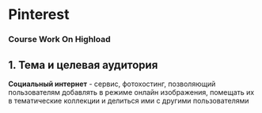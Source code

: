 #  Pinterest
### Course Work On Highload

## 1. Тема и целевая аудитория
**Социальный интернет** - сервис, фотохостинг, позволяющий пользователям добавлять в режиме онлайн изображения, помещать их в тематические коллекции и делиться ими с другими пользователями